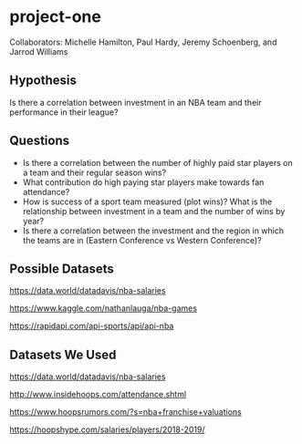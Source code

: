 # project-one

Collaborators: Michelle Hamilton, Paul Hardy, Jeremy Schoenberg, and Jarrod Williams

## Hypothesis

Is there a correlation between investment in an NBA team and their performance in their league?

## Questions

* Is there a correlation between the number of highly paid star players on a team and their regular season wins?
* What contribution do high paying star players make towards fan attendance?
* How is success of a sport team measured (plot wins)?
What is the relationship between investment in a team and the number of wins by year?
* Is there a correlation between the investment and the region in which the teams are in (Eastern Conference vs Western Conference)?

## Possible Datasets

<https://data.world/datadavis/nba-salaries>

<https://www.kaggle.com/nathanlauga/nba-games>

<https://rapidapi.com/api-sports/api/api-nba>

## Datasets We Used

<https://data.world/datadavis/nba-salaries>

<http://www.insidehoops.com/attendance.shtml>

<https://www.hoopsrumors.com/?s=nba+franchise+valuations>

<https://hoopshype.com/salaries/players/2018-2019/>
